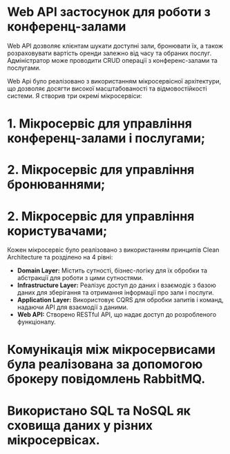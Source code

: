 # Web API застосунок для роботи з конференц-залами

Web API дозволяє клієнтам шукати доступні зали, бронювати їх, а також розраховувати вартість оренди 
залежно від часу та обраних послуг. Адміністратор може проводити CRUD операції з конференс-залами та 
послугами.

Web Api було реалізовано з використанням мікросервісної архітектури, що дозволяє досягти високої масштабованості та відмовостійкості системи. Я створив три окремі мікросервіси: 
# 1. Мікросервіс для управління конференц-залами і послугами;  
# 2. Мікросервіс для управління бронюваннями;
# 2. Мікросервіс для управління користувачами;

Кожен мікросервіс було реалізовано з використанням принципів Clean Architecture та розділено на 4 рівні:
- **Domain Layer:** Містить сутності, бізнес-логіку для їх обробки та абстракції для роботи з цими сутностями.
- **Infrastructure Layer:** Реалізує доступ до даних і взаємодіє з базою даних для зберігання та отримання інформації про зали і послуги.
- **Application Layer:** Використовує CQRS для обробки запитів і команд, надаючи API для взаємодії з даними.
- **Web API:** Створено RESTful API, що надає доступ до розробленого функціоналу.

# Комунікація між мікросервисами була реалізована за допомогою брокеру повідомлень RabbitMQ.

# Використано SQL та NoSQL як сховища даних у різних мікросервісах.